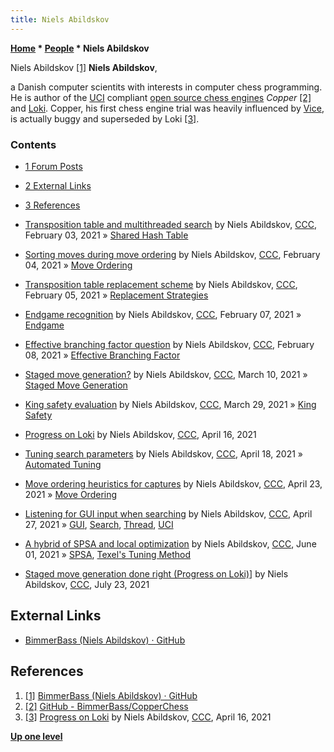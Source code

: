 ```yaml
---
title: Niels Abildskov
---
```

**[Home](Home "Home") \* [People](People "People") \* Niels Abildskov**



 [](File:NielsAbildskov.jpg) Niels Abildskov <a id="cite-note-1" href="#cite-ref-1">[1]</a> 
**Niels Abildskov**,  

a Danish computer scientits with interests in computer chess programming. 
He is author of the [UCI](UCI "UCI") compliant [open source chess engines](Category:Open_Source "Category:Open Source") *Copper* <a id="cite-note-2" href="#cite-ref-2">[2]</a> and [Loki](Loki "Loki").
Copper, his first chess engine trial was heavily influenced by [Vice](Vice "Vice"), is actually buggy and superseded by Loki <a id="cite-note-3" href="#cite-ref-3">[3]</a>.



### Contents


* [1 Forum Posts](#forum-posts)
* [2 External Links](#external-links)
* [3 References](#references)






* [Transposition table and multithreaded search](http://www.talkchess.com/forum3/viewtopic.php?f=7&t=76483) by Niels Abildskov, [CCC](CCC "CCC"), February 03, 2021 » [Shared Hash Table](Shared_Hash_Table "Shared Hash Table")
* [Sorting moves during move ordering](http://www.talkchess.com/forum3/viewtopic.php?f=7&t=76491) by Niels Abildskov, [CCC](CCC "CCC"), February 04, 2021 » [Move Ordering](Move_Ordering "Move Ordering")
* [Transposition table replacement scheme](http://www.talkchess.com/forum3/viewtopic.php?f=7&t=76499) by Niels Abildskov, [CCC](CCC "CCC"), February 05, 2021 » [Replacement Strategies](Transposition_Table#ReplacementStrategies "Transposition Table")
* [Endgame recognition](http://www.talkchess.com/forum3/viewtopic.php?f=7&t=76521) by Niels Abildskov, [CCC](CCC "CCC"), February 07, 2021 » [Endgame](Endgame "Endgame")
* [Effective branching factor question](http://www.talkchess.com/forum3/viewtopic.php?f=7&t=76529) by Niels Abildskov, [CCC](CCC "CCC"), February 08, 2021 » [Effective Branching Factor](Branching_Factor#EBF "Branching Factor")
* [Staged move generation?](http://www.talkchess.com/forum3/viewtopic.php?f=7&t=76835) by Niels Abildskov, [CCC](CCC "CCC"), March 10, 2021 » [Staged Move Generation](Move_Generation#Staged "Move Generation")
* [King safety evaluation](http://www.talkchess.com/forum3/viewtopic.php?f=7&t=76976) by Niels Abildskov, [CCC](CCC "CCC"), March 29, 2021 » [King Safety](King_Safety "King Safety")
* [Progress on Loki](http://www.talkchess.com/forum3/viewtopic.php?f=7&t=77105) by Niels Abildskov, [CCC](CCC "CCC"), April 16, 2021
* [Tuning search parameters](http://www.talkchess.com/forum3/viewtopic.php?f=7&t=77118) by Niels Abildskov, [CCC](CCC "CCC"), April 18, 2021 » [Automated Tuning](Automated_Tuning "Automated Tuning")
* [Move ordering heuristics for captures](http://www.talkchess.com/forum3/viewtopic.php?f=7&t=77152) by Niels Abildskov, [CCC](CCC "CCC"), April 23, 2021 » [Move Ordering](Move_Ordering "Move Ordering")
* [Listening for GUI input when searching](http://www.talkchess.com/forum3/viewtopic.php?f=7&t=77189) by Niels Abildskov, [CCC](CCC "CCC"), April 27, 2021 » [GUI](GUI "GUI"), [Search](Search "Search"), [Thread](Thread "Thread"), [UCI](UCI "UCI")
* [A hybrid of SPSA and local optimization](http://www.talkchess.com/forum3/viewtopic.php?f=7&t=77420) by Niels Abildskov, [CCC](CCC "CCC"), June 01, 2021 » [SPSA](SPSA "SPSA"), [Texel's Tuning Method](Texel%27s_Tuning_Method "Texel's Tuning Method")
* [Staged move generation done right (Progress on Loki)](http://www.talkchess.com/forum3/viewtopic.php?f=7&t=77105&start=74)] by Niels Abildskov, [CCC](CCC "CCC"), July 23, 2021


## External Links


* [BimmerBass (Niels Abildskov) · GitHub](https://github.com/BimmerBass)


## References


1. <a id="cite-ref-1" href="#cite-note-1">[1]</a> [BimmerBass (Niels Abildskov) · GitHub](https://github.com/BimmerBass)
2. <a id="cite-ref-2" href="#cite-note-2">[2]</a> [GitHub - BimmerBass/CopperChess](https://github.com/BimmerBass/CopperChess)
3. <a id="cite-ref-3" href="#cite-note-3">[3]</a> [Progress on Loki](http://www.talkchess.com/forum3/viewtopic.php?f=7&t=77105) by Niels Abildskov, [CCC](CCC "CCC"), April 16, 2021

**[Up one level](People "People")**







 
